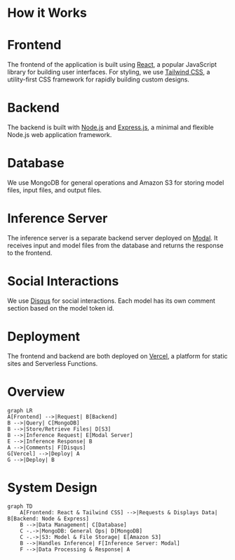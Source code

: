 # How it Works

# Frontend

The frontend of the application is built using [React](https://reactjs.org/), a popular JavaScript library for building user interfaces. For styling, we use [Tailwind CSS](https://tailwindcss.com/), a utility-first CSS framework for rapidly building custom designs.

# Backend

The backend is built with [Node.js](https://nodejs.org/en/) and [Express.js](https://expressjs.com/), a minimal and flexible Node.js web application framework.

# **Database**

We use MongoDB for general operations and Amazon S3 for storing model files, input files, and output files.

# **Inference Server**

The inference server is a separate backend server deployed on [Modal](https://modal.com/). It receives input and model files from the database and returns the response to the frontend.

# **Social Interactions**

We use [Disqus](https://disqus.com/) for social interactions. Each model has its own comment section based on the model token id.

# **Deployment**

The frontend and backend are both deployed on [Vercel](https://vercel.com/), a platform for static sites and Serverless Functions.

# Overview

```mermaid
graph LR
A[Frontend] -->|Request| B[Backend]
B -->|Query| C[MongoDB]
B -->|Store/Retrieve Files| D[S3]
B -->|Inference Request| E[Modal Server]
E -->|Inference Response| B
A -->|Comments| F[Disqus]
G[Vercel] -->|Deploy| A
G -->|Deploy| B
```

# System Design

```mermaid
graph TD
    A[Frontend: React & Tailwind CSS] -->|Requests & Displays Data| B[Backend: Node & Express]
    B -->|Data Management| C[Database]
    C -.->|MongoDB: General Ops| D[MongoDB]
    C -.->|S3: Model & File Storage| E[Amazon S3]
    B -->|Handles Inference| F[Inference Server: Modal]
    F -->|Data Processing & Response| A
```
